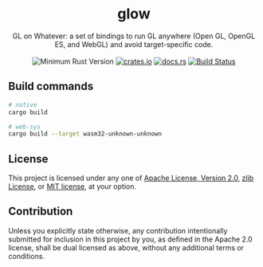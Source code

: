 <h1 align="center">
  glow
</h1>
<div align="center">
  GL on Whatever: a set of bindings to run GL anywhere (Open GL, OpenGL ES, and WebGL) and avoid target-specific code.
</div>
<br />
<div align="center">
  <img src="https://img.shields.io/badge/Min%20Rust-1.56-green.svg" alt="Minimum Rust Version">
  <a href="https://crates.io/crates/glow"><img src="https://img.shields.io/crates/v/glow.svg?label=glow" alt="crates.io"></a>
  <a href="https://docs.rs/glow"><img src="https://docs.rs/glow/badge.svg" alt="docs.rs"></a>
  <a href="https://github.com/grovesNL/glow/actions"><img src="https://github.com/grovesNL/glow/workflows/CI/badge.svg?branch=main" alt="Build Status" /></a>
</div>

## Build commands

```sh
# native
cargo build

# web-sys
cargo build --target wasm32-unknown-unknown
```

## License

This project is licensed under any one of [Apache License, Version
2.0](LICENSE-APACHE), [zlib License](LICENSE-ZLIB), or [MIT
license](LICENSE-MIT), at your option.

## Contribution

Unless you explicitly state otherwise, any contribution intentionally submitted
for inclusion in this project by you, as defined in the Apache 2.0 license,
shall be dual licensed as above, without any additional terms or conditions.
